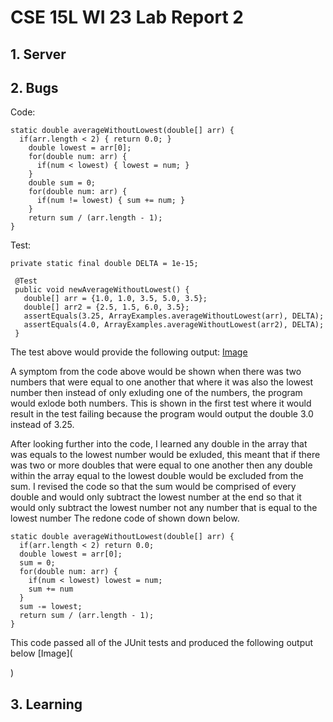 # CSE 15L WI 23 Lab Report 2

## 1. Server

## 2. Bugs
Code:
```
static double averageWithoutLowest(double[] arr) {
  if(arr.length < 2) { return 0.0; }
    double lowest = arr[0];
    for(double num: arr) {
      if(num < lowest) { lowest = num; }
    }
    double sum = 0;
    for(double num: arr) {
      if(num != lowest) { sum += num; }
    }
    return sum / (arr.length - 1);
}
```
Test:
```
private static final double DELTA = 1e-15;

 @Test
 public void newAverageWithoutLowest() {
   double[] arr = {1.0, 1.0, 3.5, 5.0, 3.5};
   double[] arr2 = {2.5, 1.5, 6.0, 3.5};
   assertEquals(3.25, ArrayExamples.averageWithoutLowest(arr), DELTA);
   assertEquals(4.0, ArrayExamples.averageWithoutLowest(arr2), DELTA);
 }
```
The test above would provide the following output:
[Image](https://imgur.com/a/ozzmvnv)

A symptom from the code above would be shown when there was two numbers that were equal to one another that where it was also the lowest number then 
instead of only exluding one of the numbers, the program would exlode both numbers. This is shown in the first test where it would result in the test 
failing because the program would output the double 3.0 instead of 3.25.

After looking further into the code, I learned any double in the array that was equals to the lowest number would be exluded, this meant that if there was two or more doubles that were equal to one another then any double within the array equal to the lowest double would be excluded from the sum. I revised the code so that the sum would be comprised of every double and would only subtract the lowest number at the end so that it would only subtract the lowest number not any number that is equal to the lowest number The redone code of shown down below.

```
static double averageWithoutLowest(double[] arr) {
  if(arr.length < 2) return 0.0;
  double lowest = arr[0];
  sum = 0;
  for(double num: arr) {
    if(num < lowest) lowest = num;
    sum += num
  }
  sum -= lowest;
  return sum / (arr.length - 1);
}
```

This code passed all of the JUnit tests and produced the following output below
[Image](<blockquote class="imgur-embed-pub" lang="en" data-id="a/zxHgJrE" data-context="false" ><a href="//imgur.com/a/zxHgJrE"></a></blockquote><script async src="//s.imgur.com/min/embed.js" charset="utf-8"></script>)

## 3. Learning


